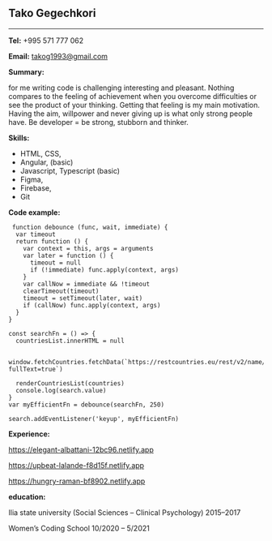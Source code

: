 ## Tako Gegechkori

- - - - 

**Tel:** +995 571 777 062

**Email:** takog1993@gmail.com

**Summary:**

for me writing code is challenging interesting and pleasant. Nothing compares to the feeling of achievement when you overcome difficulties or see the product of your thinking. Getting that feeling is my main motivation. Having the aim, willpower and never giving up is what only strong people have. Be developer = be strong, stubborn and thinker. 

**Skills:**

* HTML, CSS,  
* Angular, (basic)
* Javascript, Typescript (basic)
* Figma,
* Firebase,
* Git

**Code example:**

```
 function debounce (func, wait, immediate) {
  var timeout
  return function () {
    var context = this, args = arguments
    var later = function () {
      timeout = null
      if (!immediate) func.apply(context, args)
    }
    var callNow = immediate && !timeout
    clearTimeout(timeout)
    timeout = setTimeout(later, wait)
    if (callNow) func.apply(context, args)
  }
}

const searchFn = () => {
  countriesList.innerHTML = null

  window.fetchCountries.fetchData(`https://restcountries.eu/rest/v2/name/${search.value}?fullText=true`)

  renderCountriesList(countries)
  console.log(search.value)
}
var myEfficientFn = debounce(searchFn, 250)

search.addEventListener('keyup', myEfficientFn)
```

**Experience:** 

https://elegant-albattani-12bc96.netlify.app

https://upbeat-lalande-f8d15f.netlify.app

https://hungry-raman-bf8902.netlify.app


**education:**

Ilia state university (Social Sciences – Clinical Psychology) 2015–2017 

Women’s Coding School 10/2020 – 5/2021
